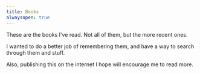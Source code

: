 ```yaml
---
title: Books
alwaysopen: true
---
```


These are the books I've read. Not all of them, but the more recent ones.

I wanted to do a better job of remembering them, and have a way to search
through them and stuff.

Also, publishing this on the internet I hope will encourage me to read more.

